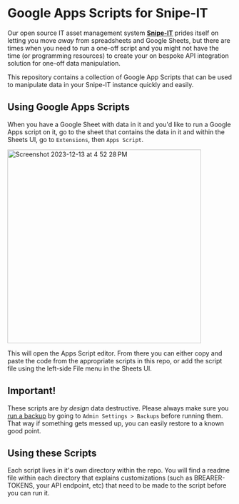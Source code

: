 # Google Apps Scripts for Snipe-IT

Our open source IT asset management system **[Snipe-IT](https://snipeitapp.com)** prides itself on letting you move _away_ from spreadsheets and Google Sheets, but there are times when you need to run a one-off script and you might not have the time (or programming resources) to create your on bespoke API integration solution for one-off data manipulation. 

This repository contains a collection of Google App Scripts that can be used to manipulate data in your Snipe-IT instance quickly and easily.

## Using Google Apps Scripts

When you have a Google Sheet with data in it and you'd like to run a Google Apps script on it, go to the sheet that contains the data in it and within the Sheets UI, go to  `Extensions`, then `Apps Script`. 

<img width="434" alt="Screenshot 2023-12-13 at 4 52 28 PM" src="https://github.com/grokability/google-apps-scripts-for-snipe-it/assets/197404/38737920-aca3-4879-b68e-47ad97f5592a">


This will open the Apps Script editor. From there you can either copy and paste the code from the appropriate scripts in this repo, or add the script file using the left-side File menu in the Sheets UI.

## Important!

These scripts are *by design* data destructive. Please always make sure you [run a backup](https://snipe-it.readme.io/docs/backups) by going to `Admin Settings > Backups` before running them. That way if something gets messed up, you can easily restore to a known good point.

## Using these Scripts

Each script lives in it's own directory within the repo. You will find a readme file within each directory that explains customizations (such as BREARER-TOKENS, your API endpoint, etc) that need to be made to the script before you can run it.
